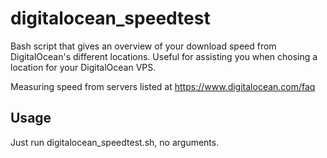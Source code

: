 digitalocean_speedtest
======================
Bash script that gives an overview of your download speed from DigitalOcean's different locations. Useful for assisting you when chosing a location for your DigitalOcean VPS.

Measuring speed from servers listed at https://www.digitalocean.com/faq

Usage
------------
Just run digitalocean_speedtest.sh, no arguments.
